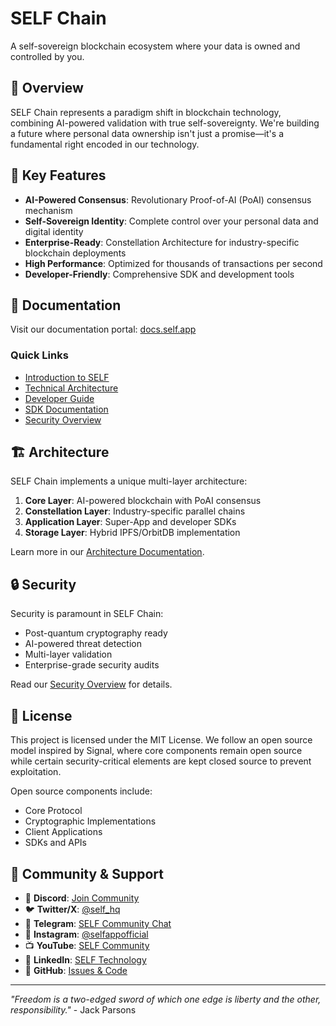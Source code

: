 # SELF Chain

A self-sovereign blockchain ecosystem where your data is owned and controlled by you.

## 🌟 Overview

SELF Chain represents a paradigm shift in blockchain technology, combining AI-powered validation with true self-sovereignty. We're building a future where personal data ownership isn't just a promise—it's a fundamental right encoded in our technology.

## 🚀 Key Features

- **AI-Powered Consensus**: Revolutionary Proof-of-AI (PoAI) consensus mechanism
- **Self-Sovereign Identity**: Complete control over your personal data and digital identity
- **Enterprise-Ready**: Constellation Architecture for industry-specific blockchain deployments
- **High Performance**: Optimized for thousands of transactions per second
- **Developer-Friendly**: Comprehensive SDK and development tools

## 📖 Documentation

Visit our documentation portal: [docs.self.app](https://docs.self.app)

### Quick Links

- [Introduction to SELF](docs/About%20SELF/1.%20Introduction/Welcome.md)
- [Technical Architecture](docs/Architecture/SELF_Chain_Architecture.md)
- [Developer Guide](docs/Development/Code_Style_Guide.md)
- [SDK Documentation](docs/SDK/README.md)
- [Security Overview](docs/Security/Overview.md)

## 🏗️ Architecture

SELF Chain implements a unique multi-layer architecture:

1. **Core Layer**: AI-powered blockchain with PoAI consensus
2. **Constellation Layer**: Industry-specific parallel chains
3. **Application Layer**: Super-App and developer SDKs
4. **Storage Layer**: Hybrid IPFS/OrbitDB implementation

Learn more in our [Architecture Documentation](docs/Architecture/SELF_Chain_Architecture.md).

## 🔒 Security

Security is paramount in SELF Chain:

- Post-quantum cryptography ready
- AI-powered threat detection
- Multi-layer validation
- Enterprise-grade security audits

Read our [Security Overview](docs/Security/Overview.md) for details.

## 📜 License

This project is licensed under the MIT License. We follow an open source model inspired by Signal, where core components remain open source while certain security-critical elements are kept closed source to prevent exploitation.

Open source components include:
- Core Protocol
- Cryptographic Implementations
- Client Applications
- SDKs and APIs

## 🔗 Community & Support

- 💬 **Discord**: [Join Community](https://discord.gg/selfcommunity)
- 🐦 **Twitter/X**: [@self_hq](https://x.com/self_hq)
- 📱 **Telegram**: [SELF Community Chat](https://t.me/selfcommunitychat)
- 📸 **Instagram**: [@selfappofficial](https://instagram.com/selfappofficial)
- 📺 **YouTube**: [SELF Community](https://www.youtube.com/@selfcommunityvideos)
- 💼 **LinkedIn**: [SELF Technology](https://www.linkedin.com/company/selftechnology/)
- 🐛 **GitHub**: [Issues & Code](https://github.com/SELF-Technology/self-chain-public)

---

*"Freedom is a two-edged sword of which one edge is liberty and the other, responsibility."* - Jack Parsons